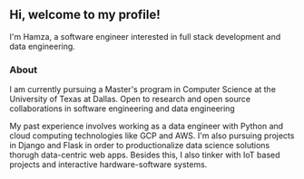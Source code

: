 ## Hi, welcome to my profile!

I'm Hamza, a software engineer interested in full stack development and data engineering. 

### About
I am currently pursuing a Master's program in Computer Science at the University of Texas at Dallas. Open to research and open source collaborations in software engineering and data engineering

My past experience involves working as a data engineer with Python and cloud computing technologies like GCP and AWS. I'm also pursuing projects in Django and Flask in order to productionalize data science solutions thorugh data-centric web apps. Besides this, I also tinker with IoT based projects and interactive hardware-software systems.

